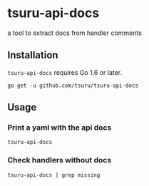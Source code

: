 # tsuru-api-docs

a tool to extract docs from handler comments

## Installation

`tsuru-api-docs` requires Go 1.6 or later.

```
go get -u github.com/tsuru/tsuru-api-docs
```

## Usage

### Print a yaml with the api docs

```
tsuru-api-docs
```

### Check handlers without docs

```
tsuru-api-docs | grep missing
```
